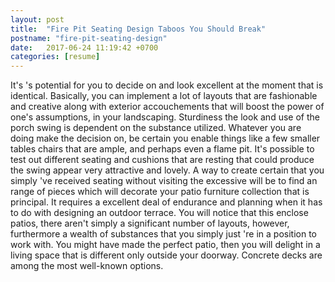```yaml
---
layout: post
title:  "Fire Pit Seating Design Taboos You Should Break"
postname: "fire-pit-seating-design"
date:   2017-06-24 11:19:42 +0700
categories: [resume]
---
```

It's 's potential for you to decide on and look excellent at the moment that is identical. Basically, you can implement a lot of layouts that are fashionable and creative along with exterior accouchements that will boost the power of one's assumptions, in your landscaping. Sturdiness the look and use of the porch swing is dependent on the substance utilized. Whatever you are doing make the decision on, be certain you enable things like a few smaller tables chairs that are ample, and perhaps even a flame pit. It's possible to test out different seating and cushions that are resting that could produce the swing appear very attractive and lovely. A way to create certain that you simply 've received seating without visiting the excessive will be to find an range of pieces which will decorate your patio furniture collection that is principal. It requires a excellent deal of endurance and planning when it has to do with designing an outdoor terrace. You will notice that this enclose patios, there aren't simply a significant number of layouts, however, furthermore a wealth of substances that you simply just 're in a position to work with. You might have made the perfect patio, then you will delight in a living space that is different only outside your doorway. Concrete decks are among the most well-known options.
